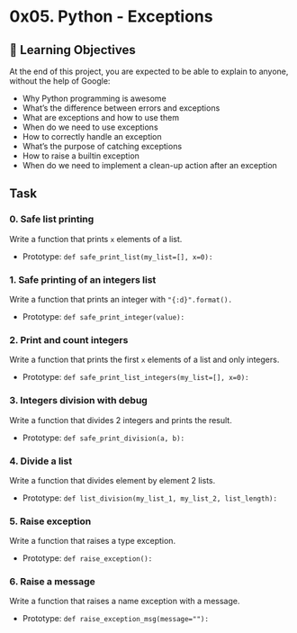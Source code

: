 # 0x05. Python - Exceptions
## :open_book: Learning Objectives
At the end of this project, you are expected to be able to explain to anyone, without the help of Google:
 * Why Python programming is awesome
 * What’s the difference between errors and exceptions
 * What are exceptions and how to use them
 * When do we need to use exceptions
 * How to correctly handle an exception
 * What’s the purpose of catching exceptions
 * How to raise a builtin exception
 * When do we need to implement a clean-up action after an exception
## Task
### 0. Safe list printing
Write a function that prints `x` elements of a list.
 * Prototype: `def safe_print_list(my_list=[], x=0):`
### 1. Safe printing of an integers list
Write a function that prints an integer with `"{:d}".format().`
 * Prototype: `def safe_print_integer(value):`
### 2. Print and count integers
Write a function that prints the first `x` elements of a list and only integers.
 * Prototype: `def safe_print_list_integers(my_list=[], x=0):`
### 3. Integers division with debug
Write a function that divides 2 integers and prints the result.
 * Prototype: `def safe_print_division(a, b):`
### 4. Divide a list
Write a function that divides element by element 2 lists.
 * Prototype: `def list_division(my_list_1, my_list_2, list_length):`
### 5. Raise exception
Write a function that raises a type exception.
 * Prototype: `def raise_exception():`
### 6. Raise a message
Write a function that raises a name exception with a message.
 * Prototype: `def raise_exception_msg(message=""):`

